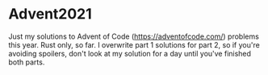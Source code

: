 # Advent2021

Just my solutions to Advent of Code (https://adventofcode.com/) problems this year. Rust only, so far.
I overwrite part 1 solutions for part 2, so if you're avoiding spoilers,
don't look at my solution for a day until you've finished both parts.
